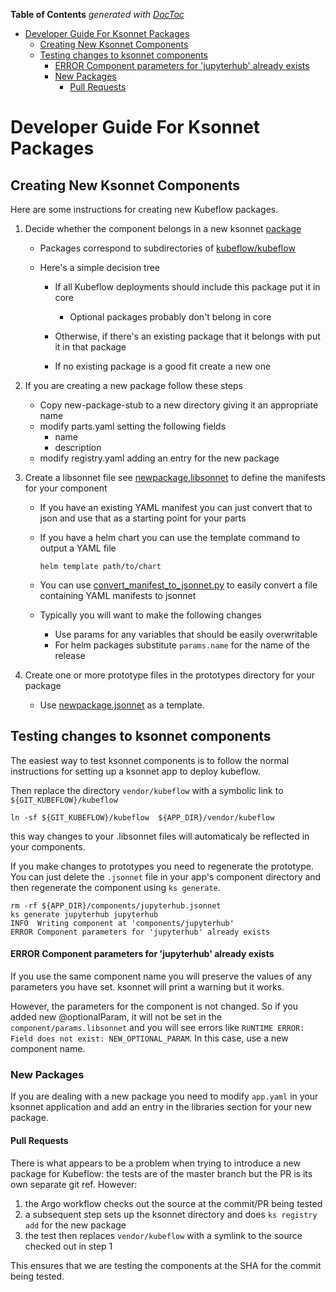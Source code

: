 <!-- START doctoc generated TOC please keep comment here to allow auto update -->
<!-- DON'T EDIT THIS SECTION, INSTEAD RE-RUN doctoc TO UPDATE -->
**Table of Contents**  *generated with [DocToc](https://github.com/thlorenz/doctoc)*

- [Developer Guide For Ksonnet Packages](#developer-guide-for-ksonnet-packages)
  - [Creating New Ksonnet Components](#creating-new-ksonnet-components)
  - [Testing changes to ksonnet components](#testing-changes-to-ksonnet-components)
      - [ERROR Component parameters for 'jupyterhub' already exists](#error-component-parameters-for-jupyterhub-already-exists)
    - [New Packages](#new-packages)
      - [Pull Requests](#pull-requests)

<!-- END doctoc generated TOC please keep comment here to allow auto update -->

# Developer Guide For Ksonnet Packages

## Creating New Ksonnet Components

Here are some instructions for creating new Kubeflow packages.

1. Decide whether the component belongs in a new ksonnet [package](https://github.com/ksonnet/ksonnet/blob/master/docs/concepts.md#package)

	- Packages correspond to subdirectories of [kubeflow/kubeflow](https://github.com/kubeflow/kubeflow/tree/master/kubeflow)
	- Here's a simple decision tree

		- If all Kubeflow deployments should include this package put it in core

			- Optional packages probably don't belong in core

		- Otherwise, if there's an existing package that it belongs with put
			it in that package
		- If no existing package is a good fit create a new one

1. If you are creating a new package follow these steps

	- Copy new-package-stub to a new directory giving it an appropriate name
	- modify parts.yaml setting the following fields
		- name
		- description
	- modify registry.yaml adding an entry for the new package

1. Create a libsonnet file see [newpackage.libsonnet](https://github.com/kubeflow/kubeflow/tree/master/kubeflow/new-package-stub/newpackage.libsonnet) to define the manifests for your component

	- If you have an existing YAML manifest you can just convert that to json
	  and use that as a starting point for your parts

	- If you have a helm chart you can use the template command to output a YAML file

	  ```
	  helm template path/to/chart
	  ```

	- You can use [convert_manifest_to_jsonnet.py](https://github.com/kubeflow/kubeflow/blob/master/hack/convert_manifest_to_jsonnet.py) to easily convert a file containing YAML manifests to jsonnet

	- Typically you will want to make the following changes

		- Use params for any variables that should be easily overwritable
		- For helm packages substitute `params.name` for the name of the release

1. Create one or more prototype files in the prototypes directory for your package

	- Use [newpackage.jsonnet](https://github.com/kubeflow/kubeflow/tree/master/kubeflow/new-package-stub/prototypes/newpackage.jsonnet) as a template.

## Testing changes to ksonnet components

The easiest way to test ksonnet components is to follow the normal instructions for setting up a
ksonnet app to deploy kubeflow.

Then replace the directory `vendor/kubeflow` with a symbolic link to `${GIT_KUBEFLOW}/kubeflow`

```
ln -sf ${GIT_KUBEFLOW}/kubeflow  ${APP_DIR}/vendor/kubeflow
```

this way changes to your .libsonnet files will automaticaly be reflected in your components.

If you make changes to prototypes you need to regenerate the prototype. You can just delete the `.jsonnet`
file in your app's component directory and then regenerate the component using `ks generate`.

```
rm -rf ${APP_DIR}/components/jupyterhub.jsonnet
ks generate jupyterhub jupyterhub
INFO  Writing component at 'components/jupyterhub'
ERROR Component parameters for 'jupyterhub' already exists
```

#### ERROR Component parameters for 'jupyterhub' already exists
If you use the same component name you will preserve the values of any parameters you have set.
ksonnet will print a warning but it works.

However, the parameters for the component is not changed. So if you added new
@optionalParam, it will not be set in the `component/params.libsonnet` and you
will see errors like `RUNTIME ERROR: Field does not exist: NEW_OPTIONAL_PARAM`.
In this case, use a new component name.

### New Packages

If you are dealing with a new package you need to modify `app.yaml` in your ksonnet application
and add an entry in the libraries section for your new package.

#### Pull Requests
There is what appears to be a problem when trying to introduce a new package for Kubeflow: the tests are of the master branch but the PR is its own separate git ref. However:
1. the Argo workflow checks out the source at the commit/PR being tested
2. a subsequent step sets up the ksonnet directory and does `ks registry add` for the new package
3. the test then replaces `vendor/kubeflow` with a symlink to the source checked out in step 1

This ensures that we are testing the components at the SHA for the commit being tested.
